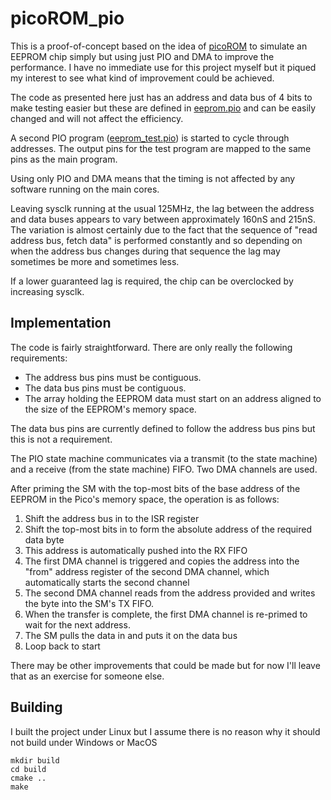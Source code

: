 # picoROM_pio

This is a proof-of-concept based on the idea of [picoROM](https://github.com/nickbild/picoROM) to simulate an EEPROM chip simply but using just PIO and DMA to improve the performance.  I have no immediate use for this project myself but it piqued my interest to see what kind of improvement could be achieved.

The code as presented here just has an address and data bus of 4 bits to make testing easier but these are defined in [eeprom.pio](eeprom.pio) and can be easily changed and will not affect the efficiency.

A second PIO program ([eeprom_test.pio](eeprom_test.pio)) is started to cycle through addresses.  The output pins for the test program are mapped to the same pins as the main program.

Using only PIO and DMA means that the timing is not affected by any software running on the main cores.

Leaving sysclk running at the usual 125MHz, the lag between the address and data buses appears to vary between approximately 160nS and 215nS.  The variation is almost certainly due to the fact that the sequence of "read address bus, fetch data" is performed constantly and so depending on when the address bus changes during that sequence the lag may sometimes be more and sometimes less.

If a lower guaranteed lag is required, the chip can be overclocked by increasing sysclk.

## Implementation
The code is fairly straightforward.  There are only really the following requirements:
* The address bus pins must be contiguous.
* The data bus pins must be contiguous.
* The array holding the EEPROM data must start on an address aligned to the size of the EEPROM's memory space.

The data bus pins are currently defined to follow the address bus pins but this is not a requirement.

The PIO state machine communicates via a transmit (to the state machine) and a receive (from the state machine) FIFO.  Two DMA channels are used.

After priming the SM with the top-most bits of the base address of the EEPROM in the Pico's memory space, the operation is as follows:

1. Shift the address bus in to the ISR register
1. Shift the top-most bits in to form the absolute address of the required data byte
1. This address is automatically pushed into the RX FIFO
1. The first DMA channel is triggered and copies the address into the "from" address register of the second DMA channel, which automatically starts the second channel
1. The second DMA channel reads from the address provided and writes the byte into the SM's TX FIFO.
1. When the transfer is complete, the first DMA channel is re-primed to wait for the next address.
1. The SM pulls the data in and puts it on the data bus
1. Loop back to start

There may be other improvements that could be made but for now I'll leave that as an exercise for someone else.

## Building
I built the project under Linux but I assume there is no reason why it should not build under Windows or MacOS
```
mkdir build
cd build
cmake ..
make
```
